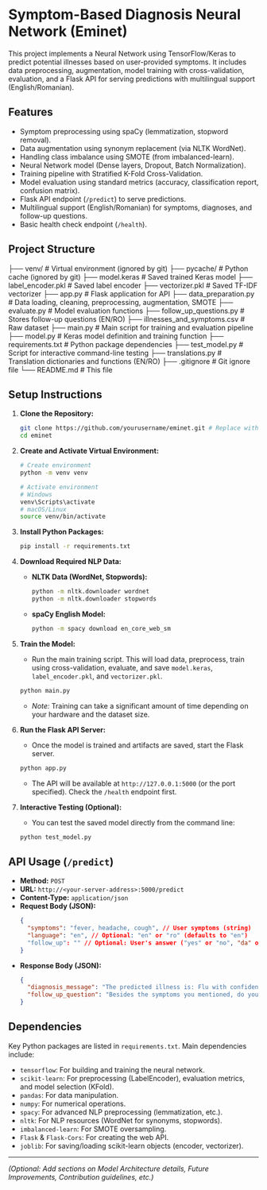 # Symptom-Based Diagnosis Neural Network (Eminet)

This project implements a Neural Network using TensorFlow/Keras to predict potential illnesses based on user-provided symptoms. It includes data preprocessing, augmentation, model training with cross-validation, evaluation, and a Flask API for serving predictions with multilingual support (English/Romanian).

## Features

*   Symptom preprocessing using spaCy (lemmatization, stopword removal).
*   Data augmentation using synonym replacement (via NLTK WordNet).
*   Handling class imbalance using SMOTE (from imbalanced-learn).
*   Neural Network model (Dense layers, Dropout, Batch Normalization).
*   Training pipeline with Stratified K-Fold Cross-Validation.
*   Model evaluation using standard metrics (accuracy, classification report, confusion matrix).
*   Flask API endpoint (`/predict`) to serve predictions.
*   Multilingual support (English/Romanian) for symptoms, diagnoses, and follow-up questions.
*   Basic health check endpoint (`/health`).

## Project Structure
├── venv/ # Virtual environment (ignored by git)
├── pycache/ # Python cache (ignored by git)
├── model.keras # Saved trained Keras model
├── label_encoder.pkl # Saved label encoder
├── vectorizer.pkl # Saved TF-IDF vectorizer
├── app.py # Flask application for API
├── data_preparation.py # Data loading, cleaning, preprocessing, augmentation, SMOTE
├── evaluate.py # Model evaluation functions
├── follow_up_questions.py # Stores follow-up questions (EN/RO)
├── illnesses_and_symptoms.csv # Raw dataset
├── main.py # Main script for training and evaluation pipeline
├── model.py # Keras model definition and training function
├── requirements.txt # Python package dependencies
├── test_model.py # Script for interactive command-line testing
├── translations.py # Translation dictionaries and functions (EN/RO)
├── .gitignore # Git ignore file
└── README.md # This file
## Setup Instructions

1.  **Clone the Repository:**
    ```bash
    git clone https://github.com/yourusername/eminet.git # Replace with your repo URL
    cd eminet
    ```

2.  **Create and Activate Virtual Environment:**
    ```bash
    # Create environment
    python -m venv venv

    # Activate environment
    # Windows
    venv\Scripts\activate
    # macOS/Linux
    source venv/bin/activate
    ```

3.  **Install Python Packages:**
    ```bash
    pip install -r requirements.txt
    ```

4.  **Download Required NLP Data:**
    *   **NLTK Data (WordNet, Stopwords):**
        ```bash
        python -m nltk.downloader wordnet
        python -m nltk.downloader stopwords
        ```
    *   **spaCy English Model:**
        ```bash
        python -m spacy download en_core_web_sm
        ```

5.  **Train the Model:**
    *   Run the main training script. This will load data, preprocess, train using cross-validation, evaluate, and save `model.keras`, `label_encoder.pkl`, and `vectorizer.pkl`.
    ```bash
    python main.py
    ```
    *   *Note:* Training can take a significant amount of time depending on your hardware and the dataset size.

6.  **Run the Flask API Server:**
    *   Once the model is trained and artifacts are saved, start the Flask server.
    ```bash
    python app.py
    ```
    *   The API will be available at `http://127.0.0.1:5000` (or the port specified). Check the `/health` endpoint first.

7.  **Interactive Testing (Optional):**
    *   You can test the saved model directly from the command line:
    ```bash
    python test_model.py
    ```

## API Usage (`/predict`)

*   **Method:** `POST`
*   **URL:** `http://<your-server-address>:5000/predict`
*   **Content-Type:** `application/json`
*   **Request Body (JSON):**
    ```json
    {
      "symptoms": "fever, headache, cough", // User symptoms (string)
      "language": "en", // Optional: "en" or "ro" (defaults to "en")
      "follow_up": "" // Optional: User's answer ("yes" or "no", "da" or "nu") to a previous follow-up question
    }
    ```
*   **Response Body (JSON):**
    ```json
    {
      "diagnosis_message": "The predicted illness is: Flu with confidence 85.34%\n\nDISCLAIMER: ...", // Diagnosis + Disclaimer
      "follow_up_question": "Besides the symptoms you mentioned, do you have a high fever (e.g., above 101°F or 38.3°C)?" // Follow-up question, if applicable (empty string otherwise)
    }
    ```

## Dependencies

Key Python packages are listed in `requirements.txt`. Main dependencies include:

*   `tensorflow`: For building and training the neural network.
*   `scikit-learn`: For preprocessing (LabelEncoder), evaluation metrics, and model selection (KFold).
*   `pandas`: For data manipulation.
*   `numpy`: For numerical operations.
*   `spacy`: For advanced NLP preprocessing (lemmatization, etc.).
*   `nltk`: For NLP resources (WordNet for synonyms, stopwords).
*   `imbalanced-learn`: For SMOTE oversampling.
*   `Flask` & `Flask-Cors`: For creating the web API.
*   `joblib`: For saving/loading scikit-learn objects (encoder, vectorizer).

---

*(Optional: Add sections on Model Architecture details, Future Improvements, Contribution guidelines, etc.)*